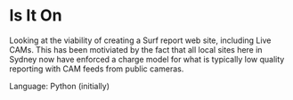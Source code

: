 # Is It On

Looking at the viability of creating a Surf report web site, including Live CAMs. This has been motiviated by the fact that all local sites here in Sydney now have enforced a charge model for what is typically low quality reporting with CAM feeds from public cameras.

Language:   Python (initially)

